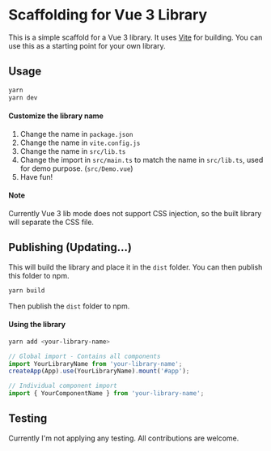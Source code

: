 # Scaffolding for Vue 3 Library

This is a simple scaffold for a Vue 3 library. It uses [Vite](https://vitejs.dev/) for building.
You can use this as a starting point for your own library.

## Usage

```bash
yarn
yarn dev
```

#### Customize the library name

1. Change the name in `package.json`
2. Change the name in `vite.config.js`
3. Change the name in `src/lib.ts`
4. Change the import in `src/main.ts` to match the name in `src/lib.ts`, used for demo purpose. (`src/Demo.vue`)
5. Have fun!

#### Note
Currently Vue 3 lib mode does not support CSS injection, so the built library will separate the CSS file.

## Publishing (Updating...)

This will build the library and place it in the `dist` folder. You can then publish this folder to npm.

```bash
yarn build
```

Then publish the `dist` folder to npm.

#### Using the library

```bash
yarn add <your-library-name>
```

```js
// Global import - Contains all components
import YourLibraryName from 'your-library-name';
createApp(App).use(YourLibraryName).mount('#app');

// Individual component import
import { YourComponentName } from 'your-library-name';
```

## Testing

Currently I'm not applying any testing. All contributions are welcome.



